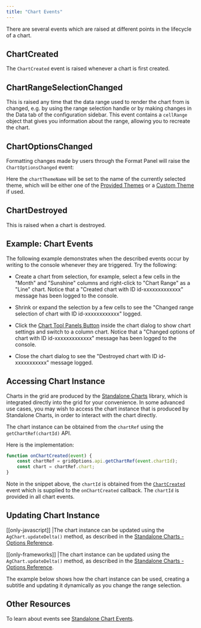 ```yaml
---
title: "Chart Events"
---
```


There are several events which are raised at different points in the lifecycle of a chart.

## ChartCreated

The `ChartCreated` event is raised whenever a chart is first created.

<interface-documentation interfaceName='ChartCreated' ></interface-documentation>

## ChartRangeSelectionChanged

This is raised any time that the data range used to render the chart from is changed, e.g. by using the range selection handle or by making changes in the Data tab of the configuration sidebar. This event contains a `cellRange` object that gives you information about the range, allowing you to recreate the chart.

<interface-documentation interfaceName='ChartRangeSelectionChanged' ></interface-documentation>

## ChartOptionsChanged

Formatting changes made by users through the Format Panel will raise the `ChartOptionsChanged` event:

<interface-documentation interfaceName='ChartOptionsChanged' ></interface-documentation>


Here the `chartThemeName` will be set to the name of the currently selected theme, which will be either
one of the [Provided Themes](/integrated-charts-customisation/#provided-themes) or
a [Custom Theme](/integrated-charts-customisation/#custom-chart-themes) if used.

## ChartDestroyed

This is raised when a chart is destroyed.

<interface-documentation interfaceName='ChartDestroyed' ></interface-documentation>

## Example: Chart Events

The following example demonstrates when the described events occur by writing to the console whenever they are triggered. Try the following:

- Create a chart from selection, for example, select a few cells in the "Month" and "Sunshine" columns and right-click to "Chart Range" as a "Line" chart. Notice that a "Created chart with ID id-xxxxxxxxxxxxx" message has been logged to the console.

- Shrink or expand the selection by a few cells to see the "Changed range selection of chart with ID id-xxxxxxxxxxxx" logged.

- Click the [Chart Tool Panels Button](/integrated-charts-chart-tool-panels) inside the chart dialog to show chart settings and switch to a column chart. Notice that a "Changed options of chart with ID id-xxxxxxxxxxxxx" message has been logged to the console.

- Close the chart dialog to see the "Destroyed chart with ID id-xxxxxxxxxxx" message logged.

<grid-example title='Events' name='events' type='generated' options='{ "enterprise": true, "modules": ["clientside", "menu", "charts"] }'></grid-example>

## Accessing Chart Instance

Charts in the grid are produced by the [Standalone Charts](/charts-overview/) library, which is integrated
directly into the grid for your convenience. In some advanced use cases, you may wish to access the chart
instance that is produced by Standalone Charts, in order to interact with the chart directly.

The chart instance can be obtained from the `chartRef` using the `getChartRef(chartId)` API.

<api-documentation source='grid-api/api.json' section='charts' names='["getChartRef"]'></api-documentation>

Here is the implementation:

```js
function onChartCreated(event) {
    const chartRef = gridOptions.api.getChartRef(event.chartId);
    const chart = chartRef.chart;
}
```
Note in the snippet above, the `chartId` is obtained from the [`ChartCreated`](#chartcreated) event which is supplied to the `onChartCreated` callback. The `chartId` is provided in all chart events.

## Updating Chart Instance

[[only-javascript]]
|The chart instance can be updated using the `AgChart.updateDelta()` method, as described in the [Standalone Charts - Options Reference](/charts-api/#updating-charts-using-partial-options).

[[only-frameworks]]
|The chart instance can be updated using the `AgChart.updateDelta()` method, as described in the [Standalone Charts - Options Reference](/charts-api/#updating-charts-using-partial-options-1).

The example below shows how the chart instance can be used, creating a subtitle and updating
it dynamically as you change the range selection.

<grid-example title='Accessing & Updating Chart Instance' name='accessing-chart-instance' type='generated' options='{ "enterprise": true, "modules": ["clientside", "menu", "charts"], "enableChartApi": true }'></grid-example>

## Other Resources

To learn about events see [Standalone Chart Events](/charts-events/).
